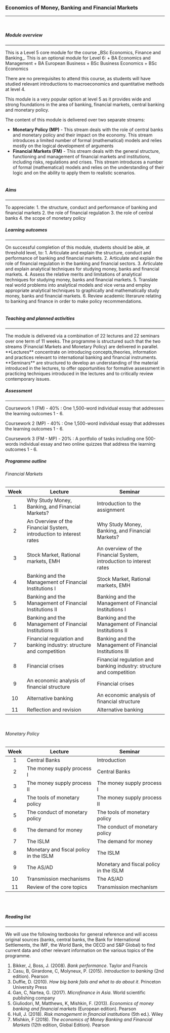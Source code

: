 <h3>Economics of Money, Banking and Financial Markets</h3>
<hr>
<br>      
<h5>Module overview</h5>
<hr>
This is a Level 5 core module for the course _BSc Economics, Finance and Banking_. This is an optional module for Level 6:
+ BA Economics and Management
+ BA European Business
+ BSc Business Economics
+ BSc Economics

There are no prerequisites to attend this course, as students will have studied relevant introductions to macroeconomics and quantitative methods at level 4.  

This module is a very popular option at level 5 as it provides wide and strong foundations in the area of banking, financial markets, central banking and monetary policy. 

The content of this module is delivered over two separate streams:
+ **Monetary Policy (MP)** - This stream deals with the role of central banks and monetary policy and their impact on the economy. This stream introduces a limited number of formal (mathematical) models and relies mostly on the logical development of arguments
+ **Financial Markets (FM)** - This stream deals with the general structure, functioning and management of financial markets and institutions, including risks, regulations and crises. This stream introduces a number of formal (mathematical) models and relies on the understanding of their logic and on the ability to apply them to realistic scenarios.
<br><br>

<h5>Aims</h5>
<hr>
To appreciate:
1. the structure, conduct and performance of banking and financial markets
2. the role of financial regulation
3. the role of central banks
4. the scope of monetary policy  
<br>

<h5>Learning outcomes</h5>
<hr>
On successful completion of this module, students should be able, at threshold level, to:
1. Articulate and explain the structure, conduct and performance of banking and financial markets.
2. Articulate and explain the role of financial regulation in the banking and financial sectors.
3. Articulate and explain analytical techniques for studying money, banks and financial markets.
4. Assess the relative merits and limitations of analytical techniques for studying money, banks and financial markets.
5. Translate real world problems into analytical models and vice versa and employ appropriate analytical techniques to graphically and mathematically study money, banks and financial markets.
6. Review academic literarure relating to banking and finance in order to make policy recommendations.
<br><br>

<h5>Teaching and planned activities</h5>
<hr>
The module is delivered via a combination of 22 lectures and 22 seminars over one term of 11 weeks. The programme is structured such that the two streams (Financial Markets and Monetary Policy) are delivered in parallel.<br>
**Lectures** concentrate on introducing concepts,theories, information and practices relevant to international banking and financial instruments.<br>
**Seminars** are structured to develop an understanding of the material introduced in the lectures, to offer opportunities for formative assessment in practicing techniques introduced in the lectures and to critically review contemporary issues.
<br>

<h5>Assessment</h5>
<hr>
Coursework 1 (FM) - 40%
: One 1,500-word individual essay that addresses the learning outcomes 1 - 6.

Coursework 2 (MP) - 40%
: One 1,500-word individual essay that addresses the learning outcomes 1 - 6.

Coursework 3 (FM - MP) - 20%
: A portfolio of tasks including one 500-words individual essay and two online quizzes that address the learning outcomes 1 - 6.
<br>

<h5>Programme outline</h5>

<h6>Financial Markets</h6>
		
|  Week  | Lecture                                                              | Seminar                                                             |
|:------:|----------------------------------------------------------------------|---------------------------------------------------------------------|
|1       | Why Study Money, Banking, and Financial Markets?                     | Introduction to the assignment                                      |
|2	 | An Overview of the Financial System, introduction to interest rates	| Why Study Money, Banking, and Financial Markets?                    |
|3   	 | Stock Market, Rational markets, EMH	                                | An overview of the Financial System, introduction to interest rates |
|4	 | Banking and the Management of Financial Institutions I               | Stock Market, Rational markets, EMH                                 |
|5	 | Banking and the Management of Financial Institutions II              | Banking and the Management of Financial Institutions I              |
|6	 | Banking and the Management of Financial Institutions III             | Banking and the Management of Financial Institutions II             |
|7	 | Financial regulation and banking industry: structure and competition | Banking and the Management of Financial Institutions III            |
|8	 | Financial crises                                                     | Financial regulation and banking industry: structure and competition|
|9	 | An economic analysis of financial structure                          | Financial crises                                                    |
|10	 | Alternative banking                                                  | An economic analysis of financial structure                         |
|11	 | Reflection and revision                                              | Alternative banking                                                 |
<br>

<h6>Monetary Policy</h6>

|  Week  | Lecture                                | Seminar                                |
|:------:|----------------------------------------|----------------------------------------|
|1       | Central Banks	                  | Introduction                           |
|2       | The money supply process I	          | Central Banks                          |
|3	 | The money supply process II	          | The money supply process I             |
|4	 | The tools of monetary policy	          | The money supply process II            |
|5	 | The conduct of monetary policy	  | The tools of monetary policy           |
|6	 | The demand for money	                  | The conduct of monetary policy         |
|7	 | The ISLM                               | The demand for money                   |
|8	 | Monetary and fiscal policy in the ISLM | The ISLM                               |
|9	 | The AS/AD                              | Monetary and fiscal policy in the ISLM |
|10	 | Transmission mechanisms                | The AS/AD                              |
|11	 | Review of the core topics              | Transmission mechanism                 |
<br><br>

<h5>Reading list</h5>
<hr>
We will use the following textbooks for general reference and will access original sources (banks, central banks, the Bank for International Settlements, the IMF, the World Bank, the OECD and S&P Global) to find current data and other relevant information on the various topics of the programme.

1. Bikker, J, Boss, J. (2008). _Bank performance_. Taylor and Francis
2. Casu, B, Girardone, C, Molyneux, P. (2015). _Introduction to banking_ (2nd edition). Pearson
3. Duffie, D. (2010). _How big bank fails and what to do about it_. Princeton University Press
4. Gan, C, Nartea, G. (2017). _Microfinance in Asia_. World scientific publishing company
5. Giuliodori, M, Matthews, K, Mishkin, F. (2013). _Economics of money banking and financial markets_ (European edition). Pearson
6. Hull, J. (2018). _Risk management in financial institutions_ (5th ed.). Wiley
7. Mishkin, F (2018). _The economics of Money Banking and Financial Markets_ (12th edition, Global Edition). Pearson





